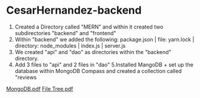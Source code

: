 # CesarHernandez-backend
1. Created a Directory called "MERN" and within it created two subdirectories "backend" and "frontend"
2. Within "backend" we added the following: package.json | file: yarn.lock | directory: node_modules |
index.js | server.js
3. We created "api" and "dao" as directories within the "backend" directory.
4. Add 3 files to "api" and 2 files in "dao"
5.Installed MangoDB + set up the database within MongoDB Compass and created a collection 
called "reviews


[MongoDB.pdf](https://github.khoury.northeastern.edu/NEU-CS5610-SU23/CesarHernandez-backend/files/289/MongoDB.pdf)
[File Tree.pdf](https://github.khoury.northeastern.edu/NEU-CS5610-SU23/CesarHernandez-backend/files/290/File.Tree.pdf)
